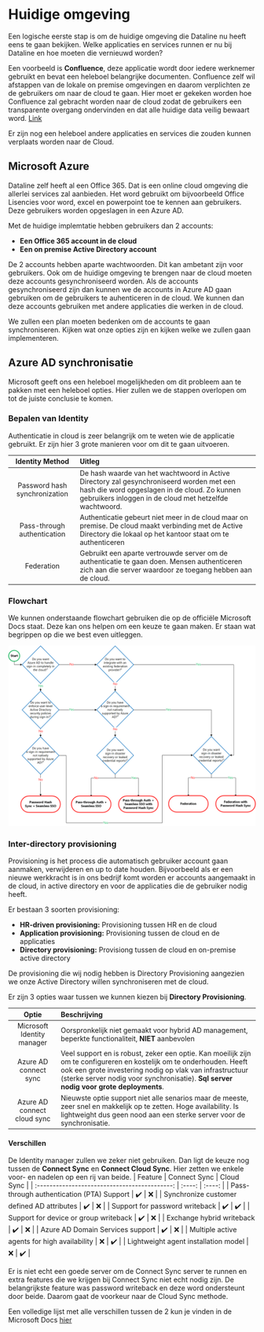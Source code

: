 # Huidige omgeving

Een logische eerste stap is om de huidige omgeving die Dataline nu heeft eens te gaan bekijken. Welke applicaties en services runnen er nu bij Dataline en hoe moeten die vernieuwd worden?

Een voorbeeld is **Confluence**, deze applicatie wordt door iedere werknemer gebruikt en bevat een heleboel belangrijke documenten. Confluence zelf wil afstappen van de lokale on premise omgevingen en daarom verplichten ze de gebruikers om naar de cloud te gaan. Hier moet er gekeken worden hoe Confluence zal gebracht worden naar de cloud zodat de gebruikers een transparente overgang ondervinden en dat alle huidige data veilig bewaart word. [Link](https://www.atlassian.com/migration/assess/journey-to-cloud)

Er zijn nog een heleboel andere applicaties en services die zouden kunnen verplaats worden naar de Cloud.

## Microsoft Azure

Dataline zelf heeft al een Office 365. Dat is een online cloud omgeving die allerlei services zal aanbieden. Het word gebruikt om bijvoorbeeld Office Lisencies voor word, excel en powerpoint toe te kennen aan gebruikers. Deze gebruikers worden opgeslagen in een Azure AD.

Met de huidige implemtatie hebben gebruikers dan 2 accounts:
- **Een Office 365 account in de cloud**
- **Een on premise Active Directory account**

De 2 accounts hebben aparte wachtwoorden. Dit kan ambetant zijn voor gebruikers. Ook om de huidige omgeving te brengen naar de cloud moeten deze accounts gesynchroniseerd worden. Als de accounts gesynchroniseerd zijn dan kunnen we de accounts in Azure AD gaan gebruiken om de gebruikers te auhenticeren in de cloud. We kunnen dan deze accounts gebruiken met andere applicaties die werken in de cloud.

We zullen een plan moeten bedenken om de accounts te gaan synchroniseren. Kijken wat onze opties zijn en kijken welke we zullen gaan implementeren.

## Azure AD synchronisatie

Microsoft geeft ons een heleboel mogelijkheden om dit probleem aan te pakken met een heleboel opties. Hier zullen we de stappen overlopen om tot de juiste conclusie te komen.

### Bepalen van Identity

Authenticatie in cloud is zeer belangrijk om te weten wie de applicatie gebruikt. Er zijn hier 3 grote manieren voor om dit te gaan uitvoeren.

| Identity Method | Uitleg |
| :---: | :--- |
| Password hash synchronization | De hash waarde van het wachtwoord in Active Directory zal gesynchroniseerd worden met een hash die word opgeslagen in de cloud. Zo kunnen gebruikers inloggen in de cloud met hetzelfde wachtwoord. |
| Pass-through authentication | Authenticatie gebeurt niet meer in de cloud maar on premise. De cloud maakt verbinding met de Active Directory die lokaal op het kantoor staat om te authenticeren |
| Federation | Gebruikt een aparte vertrouwde server om de authenticatie te gaan doen. Mensen authenticeren zich aan die server waardoor ze toegang hebben aan de cloud. |

### Flowchart

We kunnen onderstaande flowchart gebruiken die op de officiële Microsoft Docs staat. Deze kan ons helpen om een keuze te gaan maken. Er staan wat begrippen op die we best even uitleggen.

![Flowchart Bepalen identity](./img/azure-ad-authn-image.png)

### Inter-directory provisioning

Provisioning is het process die automatisch gebruiker account gaan aanmaken, verwijderen en up to date houden. Bijvoorbeeld als er een nieuwe werkkracht is in ons bedrijf komt worden er accounts aangemaakt in de cloud, in active directory en voor de applicaties die de gebruiker nodig heeft.

Er bestaan 3 soorten provisioning:

- **HR-driven provisioning:** Provisioning tussen HR en de cloud
- **Application provisioning:** Provisioning tussen de cloud en de applicaties
- **Directory provisioning:** Provisiong tussen de cloud en on-premise active directory

De provisioning die wij nodig hebben is Directory Provisioning aangezien we onze Active Directory willen synchroniseren met de cloud. 

Er zijn 3 opties waar tussen we kunnen kiezen bij **Directory Provisioning**.

| Optie  | Beschrijving |
| :---: | :--- |
| Microsoft Identity manager | Oorspronkelijk niet gemaakt voor hybrid AD management, beperkte functionaliteit, **NIET** aanbevolen |
| Azure AD connect sync  | Veel support en is robust, zeker een optie. Kan moeilijk zijn om te configureren en kostelijk om te onderhouden. Heeft ook een grote investering nodig op vlak van infrastructuur (sterke server nodig voor synchronisatie). **Sql server nodig voor grote deployments**. |
| Azure AD connect cloud sync | Nieuwste optie support niet alle senarios maar de meeste, zeer snel en makkelijk op te zetten. Hoge availability.  Is lightweight dus geen nood aan een sterke server voor de synchronisatie. |


#### Verschillen

De Identity manager zullen we zeker niet gebruiken. Dan ligt de keuze nog tussen de **Connect Sync** en **Connect Cloud Sync**. Hier zetten we enkele voor- en nadelen op een rij van beide.
| Feature                                       | Connect Sync | Cloud Sync |
| :-------------------------------------------: | :----: | :----: |
| Pass-through authentication (PTA) Support     |   ✔️   |   ❌   |
| Synchronize customer defined AD attributes    |   ✔️   |   ❌   |
| Support for password writeback                |   ✔️   |   ✔️   |
| Support for device or group writeback         |   ✔️   |   ❌   |
| Exchange hybrid writeback                     |   ✔️   |   ❌   |
| Azure AD Domain Services support              |   ✔️   |   ❌   |
| Multiple active agents for high availability  |   ❌   |   ✔️   |
| Lightweight agent installation model          |   ❌   |   ✔️   |

Er is niet echt een goede server om de Connect Sync server te runnen en extra features die we krijgen bij Connect Sync niet echt nodig zijn. De belangrijkste feature was password writeback en deze word ondersteunt door beide. Daarom gaat de voorkeur naar de Cloud Sync methode.

Een volledige lijst met alle verschillen tussen de 2 kun je vinden in de Microsoft Docs [hier](https://docs.microsoft.com/en-us/azure/active-directory/cloud-sync/what-is-cloud-sync#comparison-between-azure-ad-connect-and-cloud-sync)
